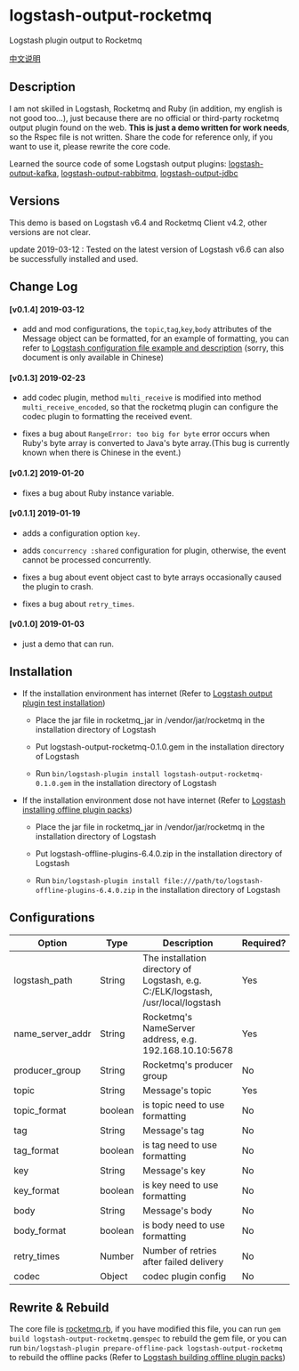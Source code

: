 # logstash-output-rocketmq

Logstash plugin output to Rocketmq

[中文说明](https://github.com/PriestTomb/logstash-output-rocketmq/blob/master/README_zh.md)

## Description

I am not skilled in Logstash, Rocketmq and Ruby (in addition, my english is not good too...), just because there are no official or third-party rocketmq output plugin found on the web. **This is just a demo written for work needs**, so the Rspec file is not written. Share the code for reference only, if you want to use it, please rewrite the core code.

Learned the source code of some Logstash output plugins: [logstash-output-kafka](https://github.com/logstash-plugins/logstash-output-kafka), [logstash-output-rabbitmq](https://github.com/logstash-plugins/logstash-output-rabbitmq), [logstash-output-jdbc](https://github.com/theangryangel/logstash-output-jdbc)

## Versions

This demo is based on Logstash v6.4 and Rocketmq Client v4.2, other versions are not clear.

update 2019-03-12 : Tested on the latest version of Logstash v6.6 can also be successfully installed and used.

## Change Log

#### [v0.1.4] 2019-03-12

* add and mod configurations, the `topic`,`tag`,`key`,`body` attributes of the Message object can be formatted, for an example of formatting, you can refer to [Logstash configuration file example and description](https://github.com/PriestTomb/logstash-output-rocketmq/blob/master/example/README.md) (sorry, this document is only available in Chinese)

#### [v0.1.3] 2019-02-23

* add codec plugin, method `multi_receive` is modified into method `multi_receive_encoded`, so that the rocketmq plugin can configure the codec plugin to formatting the received event.

* fixes a bug about `RangeError: too big for byte` error occurs when Ruby's byte array is converted to Java's byte array.(This bug is currently known when there is Chinese in the event.)

#### [v0.1.2] 2019-01-20

* fixes a bug about Ruby instance variable.

#### [v0.1.1] 2019-01-19

* adds a configuration option `key`.

* adds `concurrency :shared` configuration for plugin, otherwise, the event cannot be processed concurrently.

* fixes a bug about event object cast to byte arrays occasionally caused the plugin to crash.

* fixes a bug about `retry_times`.

#### [v0.1.0] 2019-01-03

* just a demo that can run.

## Installation

* If the installation environment has internet (Refer to [Logstash output plugin test installation](https://www.elastic.co/guide/en/logstash/current/_how_to_write_a_logstash_output_plugin.html#_test_installation_4))

  * Place the jar file in rocketmq_jar in /vendor/jar/rocketmq in the installation directory of Logstash

  * Put logstash-output-rocketmq-0.1.0.gem in the installation directory of Logstash

  * Run `bin/logstash-plugin install logstash-output-rocketmq-0.1.0.gem` in the installation directory of Logstash

* If the installation environment dose not have internet (Refer to [Logstash installing offline plugin packs](https://www.elastic.co/guide/en/logstash/current/offline-plugins.html#installing-offline-packs))

  * Place the jar file in rocketmq_jar in /vendor/jar/rocketmq in the installation directory of Logstash

  * Put logstash-offline-plugins-6.4.0.zip in the installation directory of Logstash

  * Run `bin/logstash-plugin install file:///path/to/logstash-offline-plugins-6.4.0.zip` in the installation directory of Logstash

## Configurations

|Option|Type|Description|Required?|Default|
|---|---|---|---|---|
|logstash_path|String|The installation directory of Logstash, e.g. C:/ELK/logstash, /usr/local/logstash|Yes||
|name_server_addr|String|Rocketmq's NameServer address, e.g. 192.168.10.10:5678|Yes||
|producer_group|String|Rocketmq's producer group|No|defaultProducerGroup|
|topic|String|Message's topic|Yes||
|topic_format|boolean|is topic need to use formatting|No|false|
|tag|String|Message's tag|No|defaultTag|
|tag_format|boolean|is tag need to use formatting|No|false|
|key|String|Message's key|No|defaultKey|
|key_format|boolean|is key need to use formatting|No|false|
|body|String|Message's body|No||
|body_format|boolean|is body need to use formatting|No|false|
|retry_times|Number|Number of retries after failed delivery|No|2|
|codec|Object|codec plugin config|No|plain|

## Rewrite & Rebuild

The core file is [rocketmq.rb](https://github.com/PriestTomb/logstash-output-rocketmq/blob/master/lib/logstash/outputs/rocketmq.rb), if you have modified this file, you can run `gem build logstash-output-rocketmq.gemspec` to rebuild the gem file, or you can run `bin/logstash-plugin prepare-offline-pack logstash-output-rocketmq` to rebuild the offline packs (Refer to [Logstash building offline plugin packs](https://www.elastic.co/guide/en/logstash/current/offline-plugins.html#building-offline-packs))
